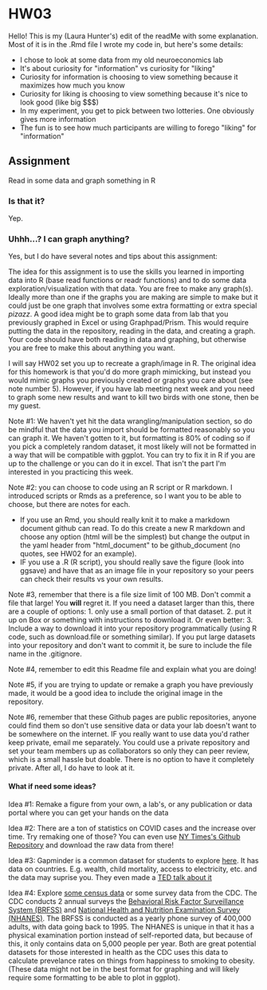 # HW03

Hello! This is my (Laura Hunter's) edit of the readMe with some explanation. Most of it is in the .Rmd file I wrote my code in, but here's some details:
  * I chose to look at some data from my old neuroeconomics lab
  * It's about curiosity for "information" vs curiosity for "liking"
  * Curiosity for information is choosing to view something because it maximizes how much you know
  * Curiosity for liking is choosing to view something because it's nice to look good (like big $$$)
  * In my experiment, you get to pick between two lotteries. One obviously gives more information
  * The fun is to see how much participants are willing to forego "liking" for "information"
  

## Assignment
Read in some data and graph something in R

### Is that it?
Yep. 

### Uhhh...? I can graph anything?
Yes, but I do have several notes and tips about this assignment:  

The idea for this assignment is to use the skills you learned in importing data into R (base read functions or readr functions) and to do some data exploration/visualization with that data. You are free to make any graph(s). Ideally more than one if the graphs you are making are simple to make but it could just be one graph that involves some extra formatting or extra special *pizazz*. A good idea might be to graph some data from lab that you previously graphed in Excel or using Graphpad/Prism. This would require putting the data in the repository, reading in the data, and creating a graph. Your code should have both reading in data and graphing, but otherwise you are free to make this about anything you want.  

I will say HW02 set you up to recreate a graph/image in R. The original idea for this homework is that you'd do more graph mimicking, but instead you would mimic graphs you previously created or graphs you care about (see note number 5). However, if you have lab meeting next week and you need to graph some new results and want to kill two birds with one stone, then be my guest. 

Note #1: We haven't yet hit the data wrangling/manipulation section, so do be mindful that the data you import should be formatted reasonably so you can graph it. We haven't gotten to it, but formatting is 80% of coding so if you pick a completely random dataset, it most likely will not be formatted in a way that will be compatible with ggplot. You can try to fix it in R if you are up to the challenge or you can do it in excel. That isn't the part I'm interested in you practicing this week.

Note #2: you can choose to code using an R script or R markdown. I introduced scripts or Rmds as a preference, so I want you to be able to choose, but there are notes for each. 
  * If you use an Rmd, you should really knit it to make a markdown document github can read. To do this create a new R markdown and choose any option (html will be the simplest) but change the output in the yaml header from "html_document" to be github_document (no quotes, see HW02 for an example).
  * IF you use a .R (R script), you should really save the figure (look into ggsave) and have that as an image file in your repository so your peers can check their results vs your own results. 

Note #3, remember that there is a file size limit of 100 MB. Don't commit a file that large! You **will** regret it. If you need a dataset larger than this, there are a couple of options: 1. only use a small portion of that dataset. 2. put it up on Box or something with instructions to download it. Or even better: 3. Include a way to download it into your repository programmatically (using R code, such as download.file or something similar). If you put large datasets into your repository and don't want to commit it, be sure to include the file name in the .gitignore. 

Note #4, remember to edit this Readme file and explain what you are doing!

Note #5, if you are trying to update or remake a graph you have previously made, it would be a good idea to include the original image in the repository.

Note #6, remember that these Github pages are public repositories, anyone could find them so don't use sensitive data or data your lab doesn't want to be somewhere on the internet. IF you really want to use data you'd rather keep private, email me separately. You could use a private repository and set your team members up as collaborators so only they can peer review, which is a small hassle but doable. There is no option to have it completely private. After all, I do have to look at it.   

#### What if need some ideas?
Idea #1: Remake a figure from your own, a lab's, or any publication or data portal where you can get your hands on the data

Idea #2: There are a ton of statistics on COVID cases and the increase over time. Try remaking one of those? You can even use [NY Times's Github Repository](https://github.com/nytimes/covid-19-data) and download the raw data from there!

Idea #3: Gapminder is a common dataset for students to explore [here](https://www.gapminder.org/data/). It has data on countries. E.g. wealth, child mortality, access to electricity, etc. and the data may suprise you. They even made a [TED talk about it](https://www.gapminder.org/ignorance/)

Idea #4: Explore [some census data](https://www.census.gov/data/datasets.html) or some survey data from the CDC. The CDC conducts 2 annual surveys the [Behavioral Risk Factor Surveillance System (BRFSS)](https://www.cdc.gov/brfss/about/index.htm) and [National Health and Nutrition Examination Survey (NHANES)](https://www.cdc.gov/nchs/nhanes/about_nhanes.htm). The BRFSS is conducted as a yearly phone survey of 400,000 adults, with data going back to 1995. The NHANES is unique in that it has a physical examination portion instead of self-reported data, but because of this, it only contains data on 5,000 people per year. Both are great potential datasets for those interested in health as the CDC uses this data to calculate prevelance rates on things from happiness to smoking to obesity. (These data might not be in the best format for graphing and will likely require some formatting to be able to plot in ggplot).
